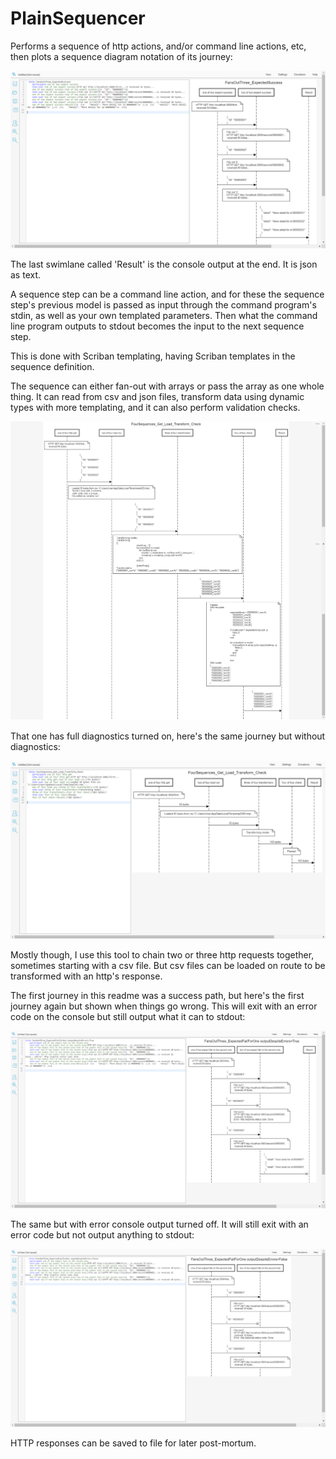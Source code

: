 # PlainSequencer

Performs a sequence of http actions, and/or command line actions, etc, then plots a sequence diagram notation of its journey:

![](PactTests_ClosedTests/FansOutThree_ExpectSuccess.png?raw=true)

The last swimlane called 'Result' is the console output at the end. It is json as text.

A sequence step can be a command line action, and for these the sequence step's previous model is passed as input through the command program's stdin, as well as your own templated parameters. Then what the command line program outputs to stdout becomes the input to the next sequence step.

This is done with Scriban templating, having Scriban templates in the sequence definition.

The sequence can either fan-out with arrays or pass the array as one whole thing. It can read from csv and json files, transform data using dynamic types with more templating, and it can also perform validation checks.

![](PactTests_ClosedTests/FourSequences_Get_Load_Transform_Check%20-%20Diagnostic.png?raw=true)

That one has full diagnostics turned on, here's the same journey but without diagnostics:

![](PactTests_ClosedTests/FourSequences_Get_Load_Transform_Check.png)

Mostly though, I use this tool to chain two or three http requests together, sometimes starting with a csv file. But csv files can be loaded on route to be transformed with an http's response.

The first journey in this readme was a success path, but here's the first journey again but shown when things go wrong. This will exit with an error code on the console but still output what it can to stdout:

![](PactTests_ClosedTests/FansOutThree_ExpectedFailForOne%20outputDespiteErrors=True.png)

The same but with error console output turned off. It will still exit with an error code but not output anything to stdout:

![](PactTests_ClosedTests/FansOutThree_ExpectedFailForOne%20outputDespiteErrors=False.png)

HTTP responses can be saved to file for later post-mortum.



